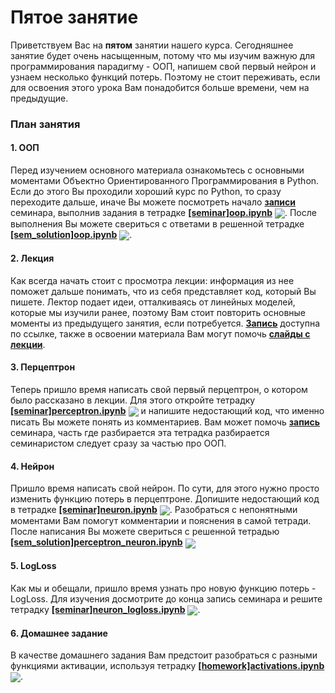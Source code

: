 
# Пятое занятие
Приветствуем Вас на **пятом** занятии нашего курса. Сегодняшнее занятие будет очень насыщенным, потому что мы изучим важную для программирования парадигму - ООП, напишем свой первый нейрон и узнаем несколько функций потерь. Поэтому не стоит переживать, если для освоения этого урока Вам понадобится больше времени, чем на предыдущие.

### План занятия
#### 1. ООП 
Перед изучением основного материала ознакомьтесь с основными моментами Объектно Ориентированного Программирования в Python. Если до этого Вы проходили хороший курс по Python, то сразу переходите дальше, иначе Вы можете посмотреть начало [**записи**](https://www.youtube.com/watch?v=gsPbqq-HYfg) семинара, выполнив задания в тетрадке [**[seminar]oop.ipynb**](./[seminar]oop.ipynb) [<img src="https://colab.research.google.com/assets/colab-badge.svg" align="center">](https://colab.research.google.com/drive/13URjeG48d1l39TBzAM04k2vbWxYTEjno). После выполнения Вы можете свериться с ответами в решенной тетрадке [**[sem_solution]oop.ipynb**](./[sem_solution]oop.ipynb) [<img src="https://colab.research.google.com/assets/colab-badge.svg" align="center">](https://colab.research.google.com/drive/1Ba3gYhimXIWJ6DuHTm4nzFm_D9EqrJu0). 

#### 2. Лекция
Как всегда начать стоит с просмотра лекции: информация из нее поможет дальше понимать, что из себя представляет код, который Вы пишете. Лектор подает идеи, отталкиваясь от линейных моделей, которые мы изучили ранее, поэтому Вам стоит повторить основные моменты из предыдущего занятия, если потребуется. [**Запись**](https://www.youtube.com/watch?v=7U1Z39tFyTo) доступна по ссылке, также в освоении материала Вам могут помочь [**слайды с лекции**]([lecture]neuron.pdf).

#### 3. Перцептрон 
Теперь пришло время написать свой первый перцептрон, о котором было рассказано в лекции. Для этого откройте тетрадку [**[seminar]perceptron.ipynb**](./[seminar]perceptron.ipynb) [<img src="https://colab.research.google.com/assets/colab-badge.svg" align="center">](https://colab.research.google.com/drive/1pHxctRGnG6o2_x2tTcCxoEdtfrgXrIMw) и напишите недостающий код, что именно писать Вы можете понять из комментариев. Вам может помочь [**запись**](https://www.youtube.com/watch?v=gsPbqq-HYfg) семинара, часть где разбирается эта тетрадка разбирается семинаристом следует сразу за частью про ООП. 

#### 4. Нейрон
Пришло время написать свой нейрон. По сути, для этого нужно просто изменить функцию потерь в перцептроне. Допишите недостающий код в тетрадке [**[seminar]neuron.ipynb**](./[seminar]neuron.ipynb) [<img src="https://colab.research.google.com/assets/colab-badge.svg" align="center">](https://colab.research.google.com/drive/1DYqaxkZtzFM0wf8oVW0QV770I_gOl6DK). Разобраться с непонятными моментами Вам помогут комментарии и пояснения в самой тетради. После написания Вы можете свериться с решенной тетрадью [**[sem_solution]perceptron_neuron.ipynb**](./[sem_solution]perceptron_neuron.ipynb) [<img src="https://colab.research.google.com/assets/colab-badge.svg" align="center">](https://colab.research.google.com/drive/1vbs_OFqdDVmEhsFkgFRz5l95dEimhtB3)

#### 5. LogLoss
Как мы и обещали, пришло время узнать про новую функцию потерь - LogLoss. Для изучения досмотрите до конца запись семинара и решите тетрадку [**[seminar]neuron_logloss.ipynb**](./[seminar]neuron_logloss.ipynb) [<img src="https://colab.research.google.com/assets/colab-badge.svg" align="center">](https://colab.research.google.com/drive/1jWra168p3PGc_0FHVGZgnu-iH6bFLrMi).

#### 6. Домашнее задание 
В качестве домашнего задания Вам предстоит разобраться с разными функциями активации, используя тетрадку [**[homework]activations.ipynb**](./[homework]activations.ipynb) [<img src="https://colab.research.google.com/assets/colab-badge.svg" align="center">](https://colab.research.google.com/drive/1N6PESAeWC1WbRdfKeSFf-r5M4-1mMuqo).
